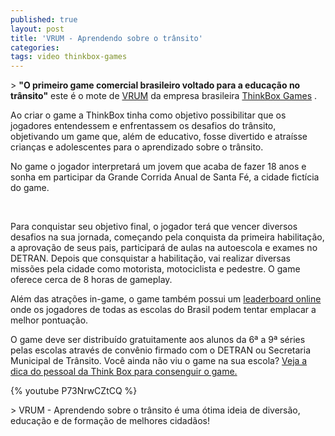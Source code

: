 ```yaml
---
published: true
layout: post
title: 'VRUM - Aprendendo sobre o trânsito'
categories: 
tags: video thinkbox-games
---
```

 
<p class="p1">> <strong>&quot;O primeiro game comercial brasileiro voltado para a educa&#231;&#227;o no tr&#226;nsito&quot;</strong> este &#233; o mote de <a href="http://www.jogovrum.com.br/" target="_blank">VRUM</a>
 da empresa brasileira <a href="http://www.thinkboxgames.com/pt-br" target="_blank">ThinkBox Games</a>
.


<p class="p1">Ao criar o game a ThinkBox tinha como objetivo possibilitar que os jogadores entendessem e enfrentassem os desafios do tr&#226;nsito, objetivando um game que, al&#233;m de educativo, fosse divertido e atra&#237;sse crian&#231;as e adolescentes para o aprendizado sobre o tr&#226;nsito.
<p class="p1"> 
<p class="p1">No game o jogador interpretar&#225; um jovem que acaba de fazer 18 anos e sonha em participar da Grande Corrida Anual de Santa F&#233;, a cidade fict&#237;cia do game. 
<p class="p1"> 

<br />
<p class="p3"><span class="s1">Para conquistar seu objetivo final, o jogador ter&#225; que vencer diversos desafios na sua jornada, come&#231;ando pela conquista da primeira habilita&#231;&#227;o, a aprova&#231;&#227;o de seus pais, participar&#225; </span>de aulas na autoescola e exames no DETRAN. Depois que consquistar a habilita&#231;&#227;o, vai realizar diversas miss&#245;es pela cidade como motorista, motociclista e pedestre. O game oferece cerca de 8 horas de gameplay.
<p class="p4"> 

<p class="p4"> 
<p class="p5">Al&#233;m das atra&#231;&#245;es in-game, o game tamb&#233;m possui um <a href="http://www.jogovrum.com.br/?q=ranking" target="_blank">leaderboard online</a>
 onde os jogadores de todas as escolas do Brasil podem tentar emplacar a melhor pontua&#231;&#227;o.
<p class="p4"> 
<p class="p5">O game deve ser distribu&#237;do gratuitamente aos alunos da 6&#170; a 9&#170; s&#233;ries pelas escolas atrav&#233;s de conv&#234;nio firmado com o DETRAN ou Secretaria Municipal de Tr&#226;nsito. Voc&#234; ainda n&#227;o viu o game na sua escola?  <a href="http://www.jogovrum.com.br/?q=node/141" target="_blank">Veja a dica do pessoal da Think Box para consenguir o game.</a>

<p class="p4"> 
{% youtube P73NrwCZtCQ %}
<p class="p4"> 
<p class="p5">> VRUM - Aprendendo sobre o tr&#226;nsito &#233; uma &#243;tima ideia de divers&#227;o, educa&#231;&#227;o e de forma&#231;&#227;o de melhores cidad&#227;os!
 
